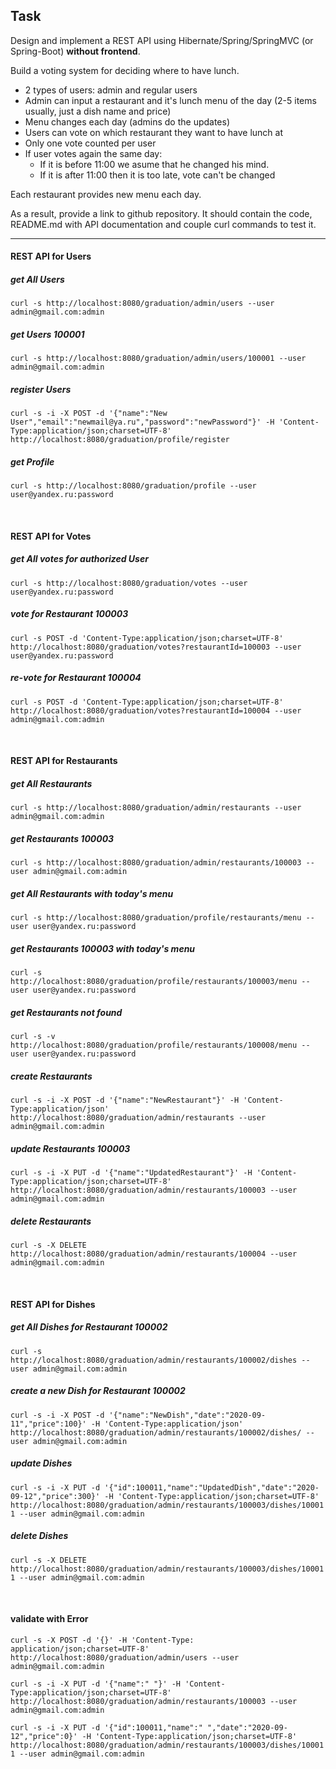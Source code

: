## Task

Design and implement a REST API using Hibernate/Spring/SpringMVC (or Spring-Boot) **without frontend**.

Build a voting system for deciding where to have lunch.

 * 2 types of users: admin and regular users
 * Admin can input a restaurant and it's lunch menu of the day (2-5 items usually, just a dish name and price)
 * Menu changes each day (admins do the updates)
 * Users can vote on which restaurant they want to have lunch at
 * Only one vote counted per user
 * If user votes again the same day:
    - If it is before 11:00 we asume that he changed his mind.
    - If it is after 11:00 then it is too late, vote can't be changed

Each restaurant provides new menu each day.

As a result, provide a link to github repository. It should contain the code, README.md with API documentation and couple curl commands to test it.

-----------------------------

#### REST API for Users

##### get All Users
`curl -s http://localhost:8080/graduation/admin/users --user admin@gmail.com:admin`

##### get Users 100001
`curl -s http://localhost:8080/graduation/admin/users/100001 --user admin@gmail.com:admin`

##### register Users
`curl -s -i -X POST -d '{"name":"New User","email":"newmail@ya.ru","password":"newPassword"}' -H 'Content-Type:application/json;charset=UTF-8' http://localhost:8080/graduation/profile/register`

##### get Profile
`curl -s http://localhost:8080/graduation/profile --user user@yandex.ru:password`

<br>

#### REST API for Votes

##### get All votes for authorized User
`curl -s http://localhost:8080/graduation/votes --user user@yandex.ru:password`

##### vote for Restaurant 100003
`curl -s POST -d 'Content-Type:application/json;charset=UTF-8' http://localhost:8080/graduation/votes?restaurantId=100003 --user user@yandex.ru:password`

##### re-vote for Restaurant 100004
`curl -s POST -d 'Content-Type:application/json;charset=UTF-8' http://localhost:8080/graduation/votes?restaurantId=100004 --user admin@gmail.com:admin`

<br>

#### REST API for Restaurants

##### get All Restaurants
`curl -s http://localhost:8080/graduation/admin/restaurants --user admin@gmail.com:admin`

##### get Restaurants 100003
`curl -s http://localhost:8080/graduation/admin/restaurants/100003 --user admin@gmail.com:admin`

##### get All Restaurants with today's menu 
`curl -s http://localhost:8080/graduation/profile/restaurants/menu --user user@yandex.ru:password`

##### get Restaurants 100003 with today's menu
`curl -s http://localhost:8080/graduation/profile/restaurants/100003/menu --user user@yandex.ru:password`

##### get Restaurants not found
`curl -s -v http://localhost:8080/graduation/profile/restaurants/100008/menu --user user@yandex.ru:password`

##### create Restaurants
`curl -s -i -X POST -d '{"name":"NewRestaurant"}' -H 'Content-Type:application/json' http://localhost:8080/graduation/admin/restaurants --user admin@gmail.com:admin`

##### update Restaurants 100003
`curl -s -i -X PUT -d '{"name":"UpdatedRestaurant"}' -H 'Content-Type:application/json;charset=UTF-8' http://localhost:8080/graduation/admin/restaurants/100003 --user admin@gmail.com:admin`

##### delete Restaurants
`curl -s -X DELETE http://localhost:8080/graduation/admin/restaurants/100004 --user admin@gmail.com:admin`

<br>


#### REST API for Dishes


##### get All Dishes for Restaurant 100002
`curl -s http://localhost:8080/graduation/admin/restaurants/100002/dishes --user admin@gmail.com:admin`
##### create a new Dish for Restaurant 100002
`curl -s -i -X POST -d '{"name":"NewDish","date":"2020-09-11","price":100}' -H 'Content-Type:application/json' http://localhost:8080/graduation/admin/restaurants/100002/dishes/ --user admin@gmail.com:admin`
##### update Dishes 
`curl -s -i -X PUT -d '{"id":100011,"name":"UpdatedDish","date":"2020-09-12","price":300}' -H 'Content-Type:application/json;charset=UTF-8' http://localhost:8080/graduation/admin/restaurants/100003/dishes/100011 --user admin@gmail.com:admin`
##### delete Dishes
`curl -s -X DELETE http://localhost:8080/graduation/admin/restaurants/100003/dishes/100011 --user admin@gmail.com:admin`

<br>

#### validate with Error
`curl -s -X POST -d '{}' -H 'Content-Type: application/json;charset=UTF-8' http://localhost:8080/graduation/admin/users --user admin@gmail.com:admin`

`curl -s -i -X PUT -d '{"name":" "}' -H 'Content-Type:application/json;charset=UTF-8' http://localhost:8080/graduation/admin/restaurants/100003 --user admin@gmail.com:admin`

`curl -s -i -X PUT -d '{"id":100011,"name":" ","date":"2020-09-12","price":0}' -H 'Content-Type:application/json;charset=UTF-8' http://localhost:8080/graduation/admin/restaurants/100003/dishes/100011 --user admin@gmail.com:admin`